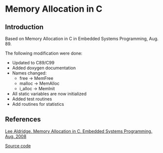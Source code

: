 
Memory Allocation in C
======================

Introduction
------------


Based on Memory Allocation in C in Embedded Systems Programming, Aug. 89.

The following modification were done:

* Updated to C89/C99
* Added doxygen documentation
* Names changed:
  * free        ->      MemFree
  * malloc      ->      MemAlloc
  * i_alloc     ->      MemInit
* All static variables are now initialized
* Added test routines
* Add routines for statistics 

References
----------

[Lee Aldridge. Memory Allocation in C. Embedded Systems Programming. Aug. 2008](https://www.embedded.com/memory-allocation-in-c/)

[Source code](https://m.eet.com/media/1045620/0808esdAldridge)


